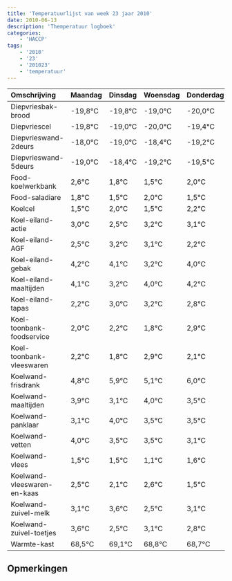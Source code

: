 ```yaml
---
title: 'Temperatuurlijst van week 23 jaar 2010'
date: 2010-06-13
description: 'Themperatuur logboek'
categories:
    - 'HACCP'
tags:
    - '2010'
    - '23'
    - '201023'
    - 'temperatuur'
---
```

|Omschrijving|Maandag|Dinsdag|Woensdag|Donderdag|Vrijdag|Zaterdag|Zondag|
|:---|:---|:---|:---|:---|:---|:---|:---|
|Diepvriesbak-brood|-19,8°C|-19,8°C|-19,0°C|-20,0°C|-19,4°C|-20,2°C|-20,5°C|
|Diepvriescel|-19,8°C|-19,0°C|-20,0°C|-19,4°C|-20,2°C|-20,5°C|-20,0°C|
|Diepvrieswand-2deurs|-18,0°C|-19,0°C|-18,4°C|-19,2°C|-19,5°C|-19,0°C|-19,5°C|
|Diepvrieswand-5deurs|-19,0°C|-18,4°C|-19,2°C|-19,5°C|-19,0°C|-19,5°C|-18,8°C|
|Food-koelwerkbank|2,6°C|1,8°C|1,5°C|2,0°C|1,5°C|2,2°C|2,1°C|
|Food-saladiare|1,8°C|1,5°C|2,0°C|1,5°C|2,2°C|2,1°C|1,2°C|
|Koelcel|1,5°C|2,0°C|1,5°C|2,2°C|2,1°C|1,2°C|2,0°C|
|Koel-eiland-actie|3,0°C|2,5°C|3,2°C|3,1°C|2,2°C|3,0°C|3,2°C|
|Koel-eiland-AGF|2,5°C|3,2°C|3,1°C|2,2°C|3,0°C|3,2°C|2,8°C|
|Koel-eiland-gebak|4,2°C|4,1°C|3,2°C|4,0°C|4,2°C|3,8°C|4,9°C|
|Koel-eiland-maaltijden|4,1°C|3,2°C|4,0°C|4,2°C|3,8°C|4,9°C|4,1°C|
|Koel-eiland-tapas|2,2°C|3,0°C|3,2°C|2,8°C|3,9°C|3,1°C|4,0°C|
|Koel-toonbank-foodservice|2,0°C|2,2°C|1,8°C|2,9°C|2,1°C|3,0°C|2,5°C|
|Koel-toonbank-vleeswaren|2,2°C|1,8°C|2,9°C|2,1°C|3,0°C|2,5°C|2,5°C|
|Koelwand-frisdrank|4,8°C|5,9°C|5,1°C|6,0°C|5,5°C|5,5°C|5,1°C|
|Koelwand-maaltijden|3,9°C|3,1°C|4,0°C|3,5°C|3,5°C|3,1°C|3,6°C|
|Koelwand-panklaar|3,1°C|4,0°C|3,5°C|3,5°C|3,1°C|3,6°C|2,5°C|
|Koelwand-vetten|4,0°C|3,5°C|3,5°C|3,1°C|3,6°C|2,5°C|3,1°C|
|Koelwand-vlees|1,5°C|1,5°C|1,1°C|1,6°C|0,5°C|1,1°C|0,8°C|
|Koelwand-vleeswaren-en-kaas|2,5°C|2,1°C|2,6°C|1,5°C|2,1°C|1,8°C|1,7°C|
|Koelwand-zuivel-melk|3,1°C|3,6°C|2,5°C|3,1°C|2,8°C|2,7°C|4,0°C|
|Koelwand-zuivel-toetjes|3,6°C|2,5°C|3,1°C|2,8°C|2,7°C|4,0°C|3,0°C|
|Warmte-kast|68,5°C|69,1°C|68,8°C|68,7°C|70,0°C|69,0°C|69,9°C|

## Opmerkingen


